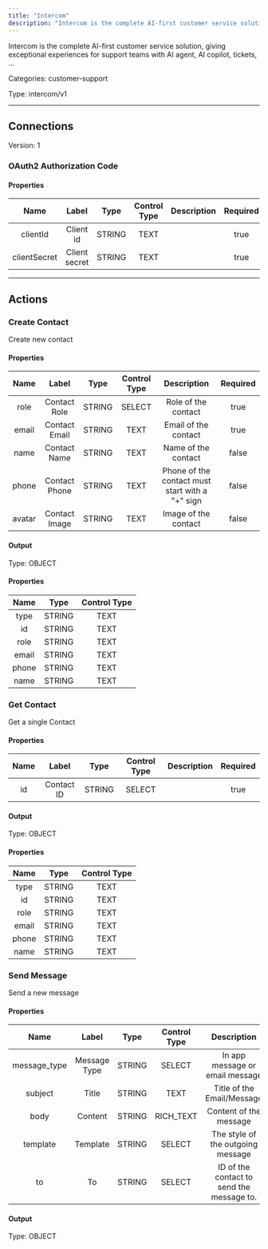 ```yaml
---
title: "Intercom"
description: "Intercom is the complete AI-first customer service solution, giving exceptional experiences for support teams with AI agent, AI copilot, tickets, ..."
---
```


Intercom is the complete AI-first customer service solution, giving exceptional experiences for support teams with AI agent, AI copilot, tickets, ...


Categories: customer-support


Type: intercom/v1

<hr />



## Connections

Version: 1


### OAuth2 Authorization Code

#### Properties

|      Name       |      Label     |     Type     |     Control Type     |     Description     |     Required        |
|:--------------:|:--------------:|:------------:|:--------------------:|:-------------------:|:-------------------:|
| clientId | Client id | STRING | TEXT  |  | true  |
| clientSecret | Client secret | STRING | TEXT  |  | true  |





<hr />



## Actions


### Create Contact
Create new contact

#### Properties

|      Name       |      Label     |     Type     |     Control Type     |     Description     |     Required        |
|:--------------:|:--------------:|:------------:|:--------------------:|:-------------------:|:-------------------:|
| role | Contact Role | STRING | SELECT  |  Role of the contact  |  true  |
| email | Contact Email | STRING | TEXT  |  Email of the contact  |  true  |
| name | Contact Name | STRING | TEXT  |  Name of the contact  |  false  |
| phone | Contact Phone | STRING | TEXT  |  Phone of the contact must start with a "+" sign  |  false  |
| avatar | Contact Image | STRING | TEXT  |  Image of the contact  |  false  |


#### Output



Type: OBJECT


#### Properties

|     Name     |     Type     |     Control Type     |
|:------------:|:------------:|:--------------------:|
| type | STRING | TEXT  |
| id | STRING | TEXT  |
| role | STRING | TEXT  |
| email | STRING | TEXT  |
| phone | STRING | TEXT  |
| name | STRING | TEXT  |






### Get Contact
Get a single Contact

#### Properties

|      Name       |      Label     |     Type     |     Control Type     |     Description     |     Required        |
|:--------------:|:--------------:|:------------:|:--------------------:|:-------------------:|:-------------------:|
| id | Contact ID | STRING | SELECT  |  | true  |


#### Output



Type: OBJECT


#### Properties

|     Name     |     Type     |     Control Type     |
|:------------:|:------------:|:--------------------:|
| type | STRING | TEXT  |
| id | STRING | TEXT  |
| role | STRING | TEXT  |
| email | STRING | TEXT  |
| phone | STRING | TEXT  |
| name | STRING | TEXT  |






### Send Message
Send a new message

#### Properties

|      Name       |      Label     |     Type     |     Control Type     |     Description     |     Required        |
|:--------------:|:--------------:|:------------:|:--------------------:|:-------------------:|:-------------------:|
| message_type | Message Type | STRING | SELECT  |  In app message or email message  |  true  |
| subject | Title | STRING | TEXT  |  Title of the Email/Message  |  true  |
| body | Content | STRING | RICH_TEXT  |  Content of the message  |  true  |
| template | Template | STRING | SELECT  |  The style of the outgoing message  |  true  |
| to | To | STRING | SELECT  |  ID of the contact to send the message to.  |  true  |


#### Output



Type: OBJECT









